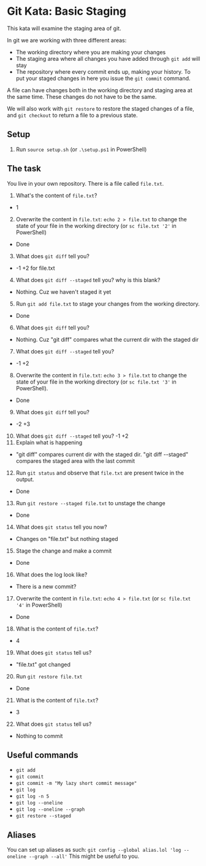 # Git Kata: Basic Staging

This kata will examine the staging area of git.

In git we are working with three different areas:

* The working directory where you are making your changes
* The staging area where all changes you have added through `git add` will stay
* The repository where every commit ends up, making your history. To put your staged changes in here you issue the `git commit` command.

A file can have changes both in the working directory and staging area at the same time.
These changes do not have to be the same.

We will also work with `git restore` to restore the staged changes of a file, and `git checkout` to return a file to a previous state.

## Setup

1. Run `source setup.sh` (or `.\setup.ps1` in PowerShell)

## The task

You live in your own repository. There is a file called `file.txt`.

1. What's the content of `file.txt`? 
- 1
2. Overwrite the content in `file.txt`: `echo 2 > file.txt` to change the state of your file in the working directory (or `sc file.txt '2'` in PowerShell)
- Done
3. What does `git diff` tell you?
- -1 +2 for file.txt
4. What does `git diff --staged` tell you? why is this blank?
- Nothing. Cuz we haven't staged it yet
5. Run `git add file.txt` to stage your changes from the working directory.
- Done
6. What does `git diff` tell you?
- Nothing. Cuz "git diff" compares what the current dir with the staged dir
7. What does `git diff --staged` tell you?
- -1 +2
8. Overwrite the content in `file.txt`: `echo 3 > file.txt` to change the state of your file in the working directory (or `sc file.txt '3'` in PowerShell).
- Done
9. What does `git diff` tell you?
- -2 +3
10. What does `git diff --staged` tell you?
-1 +2
11. Explain what is happening
- "git diff" compares current dir with the staged dir. "git diff --staged" compares the staged area with the last commit
12. Run `git status` and observe that `file.txt` are present twice in the output.
- Done
13. Run `git restore --staged file.txt` to unstage the change
- Done
14. What does `git status` tell you now?
- Changes on "file.txt" but nothing staged
15. Stage the change and make a commit
- Done
16. What does the log look like?
- There is a new commit?
17. Overwrite the content in `file.txt`: `echo 4 > file.txt` (or `sc file.txt '4'` in PowerShell)
- Done
18. What is the content of `file.txt`?
- 4
19. What does `git status` tell us?
- "file.txt" got changed
20. Run `git restore file.txt`
- Done
21. What is the content of `file.txt`?
- 3
22. What does `git status` tell us?
- Nothing to commit

## Useful commands

- `git add`
- `git commit`
- `git commit -m "My lazy short commit message"`
- `git log`
- `git log -n 5`
- `git log --oneline`
- `git log --oneline --graph`
- `git restore --staged`

## Aliases

You can set up aliases as such:
`git config --global alias.lol 'log --oneline --graph --all'`
This might be useful to you.
